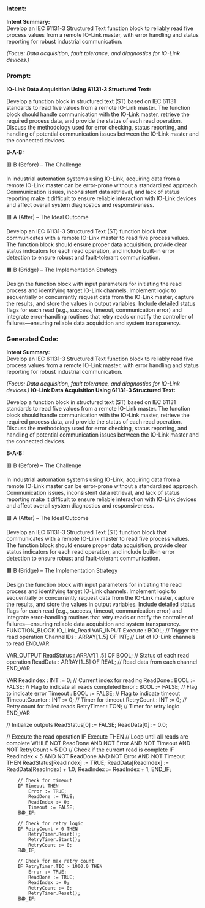 ### Intent:
**Intent Summary:**  
Develop an IEC 61131-3 Structured Text function block to reliably read five process values from a remote IO-Link master, with error handling and status reporting for robust industrial communication.  

*(Focus: Data acquisition, fault tolerance, and diagnostics for IO-Link devices.)*

### Prompt:
**IO-Link Data Acquisition Using 61131-3 Structured Text:**

Develop a function block in structured text (ST) based on IEC 61131 standards to read five values from a remote IO-Link master. The function block should handle communication with the IO-Link master, retrieve the required process data, and provide the status of each read operation. Discuss the methodology used for error checking, status reporting, and handling of potential communication issues between the IO-Link master and the connected devices.

**B-A-B:**

🟥 B (Before) – The Challenge

In industrial automation systems using IO-Link, acquiring data from a remote IO-Link master can be error-prone without a standardized approach. Communication issues, inconsistent data retrieval, and lack of status reporting make it difficult to ensure reliable interaction with IO-Link devices and affect overall system diagnostics and responsiveness.

🟩 A (After) – The Ideal Outcome

Develop an IEC 61131-3 Structured Text (ST) function block that communicates with a remote IO-Link master to read five process values. The function block should ensure proper data acquisition, provide clear status indicators for each read operation, and include built-in error detection to ensure robust and fault-tolerant communication.

🟧 B (Bridge) – The Implementation Strategy

Design the function block with input parameters for initiating the read process and identifying target IO-Link channels. Implement logic to sequentially or concurrently request data from the IO-Link master, capture the results, and store the values in output variables. Include detailed status flags for each read (e.g., success, timeout, communication error) and integrate error-handling routines that retry reads or notify the controller of failures—ensuring reliable data acquisition and system transparency.

### Generated Code:
**Intent Summary:**  
Develop an IEC 61131-3 Structured Text function block to reliably read five process values from a remote IO-Link master, with error handling and status reporting for robust industrial communication.  

*(Focus: Data acquisition, fault tolerance, and diagnostics for IO-Link devices.)*
**IO-Link Data Acquisition Using 61131-3 Structured Text:**

Develop a function block in structured text (ST) based on IEC 61131 standards to read five values from a remote IO-Link master. The function block should handle communication with the IO-Link master, retrieve the required process data, and provide the status of each read operation. Discuss the methodology used for error checking, status reporting, and handling of potential communication issues between the IO-Link master and the connected devices.

**B-A-B:**

🟥 B (Before) – The Challenge

In industrial automation systems using IO-Link, acquiring data from a remote IO-Link master can be error-prone without a standardized approach. Communication issues, inconsistent data retrieval, and lack of status reporting make it difficult to ensure reliable interaction with IO-Link devices and affect overall system diagnostics and responsiveness.

🟩 A (After) – The Ideal Outcome

Develop an IEC 61131-3 Structured Text (ST) function block that communicates with a remote IO-Link master to read five process values. The function block should ensure proper data acquisition, provide clear status indicators for each read operation, and include built-in error detection to ensure robust and fault-tolerant communication.

🟧 B (Bridge) – The Implementation Strategy

Design the function block with input parameters for initiating the read process and identifying target IO-Link channels. Implement logic to sequentially or concurrently request data from the IO-Link master, capture the results, and store the values in output variables. Include detailed status flags for each read (e.g., success, timeout, communication error) and integrate error-handling routines that retry reads or notify the controller of failures—ensuring reliable data acquisition and system transparency.
FUNCTION_BLOCK IO_Link_Read
VAR_INPUT
    Execute : BOOL; // Trigger the read operation
    ChannelIDs : ARRAY[1..5] OF INT; // List of IO-Link channels to read
END_VAR

VAR_OUTPUT
    ReadStatus : ARRAY[1..5] OF BOOL; // Status of each read operation
    ReadData : ARRAY[1..5] OF REAL; // Read data from each channel
END_VAR

VAR
    ReadIndex : INT := 0; // Current index for reading
    ReadDone : BOOL := FALSE; // Flag to indicate all reads completed
    Error : BOOL := FALSE; // Flag to indicate error
    Timeout : BOOL := FALSE; // Flag to indicate timeout
    TimeoutCounter : INT := 0; // Timer for timeout
    RetryCount : INT := 0; // Retry count for failed reads
    RetryTimer : TON; // Timer for retry logic
END_VAR

// Initialize outputs
ReadStatus[0] := FALSE;
ReadData[0] := 0.0;

// Execute the read operation
IF Execute THEN
    // Loop until all reads are complete
    WHILE NOT ReadDone AND NOT Error AND NOT Timeout AND NOT RetryCount > 5 DO
        // Check if the current read is complete
        IF ReadIndex < 5 AND NOT ReadDone AND NOT Error AND NOT Timeout THEN
            ReadStatus[ReadIndex] := TRUE;
            ReadData[ReadIndex] := ReadData[ReadIndex] + 1.0;
            ReadIndex := ReadIndex + 1;
        END_IF;

        // Check for timeout
        IF Timeout THEN
            Error := TRUE;
            ReadDone := TRUE;
            ReadIndex := 0;
            Timeout := FALSE;
        END_IF;

        // Check for retry logic
        IF RetryCount > 0 THEN
            RetryTimer.Reset();
            RetryTimer.Start();
            RetryCount := 0;
        END_IF;

        // Check for max retry count
        IF RetryTimer.TIC > 1000.0 THEN
            Error := TRUE;
            ReadDone := TRUE;
            ReadIndex := 0;
            RetryCount := 0;
            RetryTimer.Reset();
        END_IF;
